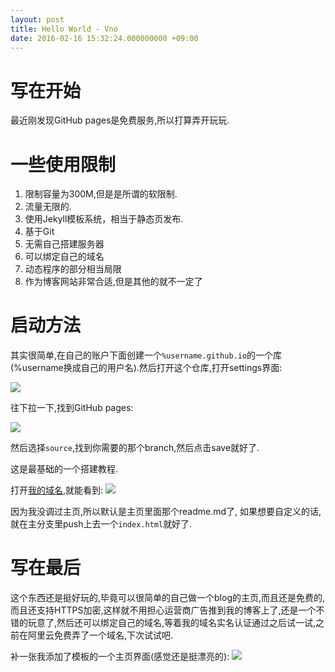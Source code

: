 ```yaml
---
layout: post
title: Hello World - Vno
date: 2016-02-16 15:32:24.000000000 +09:00
---
```


# 写在开始
最近刚发现GitHub pages是免费服务,所以打算弄开玩玩.
# 一些使用限制
1. 限制容量为300M,但是是所谓的软限制.
2. 流量无限的.
3. 使用Jekyll模板系统，相当于静态页发布.
4. 基于Git
5. 无需自己搭建服务器
6. 可以绑定自己的域名
7. 动态程序的部分相当局限
8. 作为博客网站非常合适,但是其他的就不一定了
# 启动方法
其实很简单,在自己的账户下面创建一个`%username.github.io`的一个库(%username换成自己的用户名).然后打开这个仓库,打开settings界面:

![](http://softlab.sdut.edu.cn/blog/yinjunbo/wp-content/uploads/sites/16/2017/07/GitHub_pages_2.png)

往下拉一下,找到GitHub pages:

![](http://softlab.sdut.edu.cn/blog/yinjunbo/wp-content/uploads/sites/16/2017/07/GitHub_pages_1.png)

然后选择`source`,找到你需要的那个branch,然后点击save就好了.

这是最基础的一个搭建教程.

打开[我的域名](https://moderras.github.io),就能看到:
![](http://softlab.sdut.edu.cn/blog/yinjunbo/wp-content/uploads/sites/16/2017/07/GitHub_pages_3.png)

因为我没调过主页,所以默认是主页里面那个readme.md了, 如果想要自定义的话,就在主分支里push上去一个`index.html`就好了.

# 写在最后
这个东西还是挺好玩的,毕竟可以很简单的自己做一个blog的主页,而且还是免费的,而且还支持HTTPS加密,这样就不用担心运营商广告推到我的博客上了,还是一个不错的玩意了,然后还可以绑定自己的域名,等着我的域名实名认证通过之后试一试,之前在阿里云免费弄了一个域名,下次试试吧.

补一张我添加了模板的一个主页界面(感觉还是挺漂亮的):
![](http://softlab.sdut.edu.cn/blog/yinjunbo/wp-content/uploads/sites/16/2017/07/GitHub_pages_4.png)
